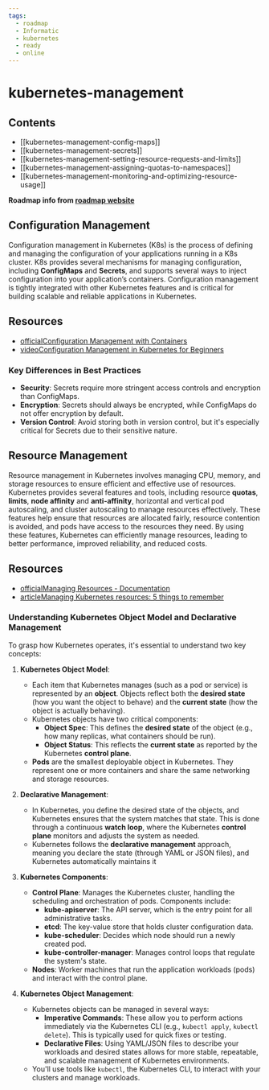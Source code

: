 ```yaml
---
tags:
  - roadmap
  - Informatic
  - kubernetes
  - ready
  - online
---
```


# kubernetes-management

## Contents

- [[kubernetes-management-config-maps]]
- [[kubernetes-management-secrets]]
- [[kubernetes-management-setting-resource-requests-and-limits]]
- [[kubernetes-management-assigning-quotas-to-namespaces]]
- [[kubernetes-management-monitoring-and-optimizing-resource-usage]]

__Roadmap info from [roadmap website](https://roadmap.sh/kubernetes/management)__

## Configuration Management

Configuration management in Kubernetes (K8s) is the process of defining and managing the configuration of your applications running in a K8s cluster. K8s provides several mechanisms for managing configuration, including __ConfigMaps__ and __Secrets__, and supports several ways to inject configuration into your application’s containers. Configuration management is tightly integrated with other Kubernetes features and is critical for building scalable and reliable applications in Kubernetes.

## Resources

- [officialConfiguration Management with Containers](https://kubernetes.io/blog/2016/04/configuration-management-with-containers/)
- [videoConfiguration Management in Kubernetes for Beginners](https://www.youtube.com/watch?v=o-gXx7r7Rz4)

### Key Differences in Best Practices

- __Security__: Secrets require more stringent access controls and encryption than ConfigMaps.
- __Encryption__: Secrets should always be encrypted, while ConfigMaps do not offer encryption by default.
- __Version Control__: Avoid storing both in version control, but it's especially critical for Secrets due to their sensitive nature.

## Resource Management

Resource management in Kubernetes involves managing CPU, memory, and storage resources to ensure efficient and effective use of resources. Kubernetes provides several features and tools, including resource __quotas__, __limits__, __node affinity__ and __anti-affinity__, horizontal and vertical pod autoscaling, and cluster autoscaling to manage resources effectively. These features help ensure that resources are allocated fairly, resource contention is avoided, and pods have access to the resources they need. By using these features, Kubernetes can efficiently manage resources, leading to better performance, improved reliability, and reduced costs.

## Resources

- [officialManaging Resources - Documentation](https://kubernetes.io/docs/concepts/cluster-administration/manage-deployment/)
- [articleManaging Kubernetes resources: 5 things to remember](https://enterprisersproject.com/article/2020/8/managing-kubernetes-resources-5-things-remember)

### Understanding Kubernetes Object Model and Declarative Management

To grasp how Kubernetes operates, it's essential to understand two key concepts:

1. __Kubernetes Object Model__:
   - Each item that Kubernetes manages (such as a pod or service) is represented by an __object__. Objects reflect both the __desired state__ (how you want the object to behave) and the __current state__ (how the object is actually behaving).
   - Kubernetes objects have two critical components:
     - __Object Spec__: This defines the __desired state__ of the object (e.g., how many replicas, what containers should be run).
     - __Object Status__: This reflects the __current state__ as reported by the Kubernetes __control plane__.
   - __Pods__ are the smallest deployable object in Kubernetes. They represent one or more containers and share the same networking and storage resources.

2. __Declarative Management__:
   - In Kubernetes, you define the desired state of the objects, and Kubernetes ensures that the system matches that state. This is done through a continuous __watch loop__, where the Kubernetes __control plane__ monitors and adjusts the system as needed.
   - Kubernetes follows the __declarative management__ approach, meaning you declare the state (through YAML or JSON files), and Kubernetes automatically maintains it
3. __Kubernetes Components__:
   - __Control Plane__: Manages the Kubernetes cluster, handling the scheduling and orchestration of pods. Components include:
     - __kube-apiserver__: The API server, which is the entry point for all administrative tasks.
     - __etcd__: The key-value store that holds cluster configuration data.
     - __kube-scheduler__: Decides which node should run a newly created pod.
     - __kube-controller-manager__: Manages control loops that regulate the system's state.
   - __Nodes__: Worker machines that run the application workloads (pods) and interact with the control plane.
4. __Kubernetes Object Management__:
   - Kubernetes objects can be managed in several ways:
     - __Imperative Commands__: These allow you to perform actions immediately via the Kubernetes CLI (e.g., `kubectl apply`, `kubectl delete`). This is typically used for quick fixes or testing.
     - __Declarative Files__: Using YAML/JSON files to describe your workloads and desired states allows for more stable, repeatable, and scalable management of Kubernetes environments.
   - You'll use tools like `kubectl`, the Kubernetes CLI, to interact with your clusters and manage workloads.
